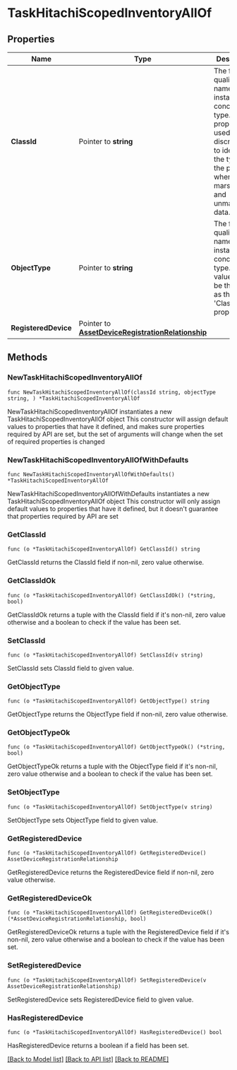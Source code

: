 # TaskHitachiScopedInventoryAllOf

## Properties

Name | Type | Description | Notes
------------ | ------------- | ------------- | -------------
**ClassId** | Pointer to **string** | The fully-qualified name of the instantiated, concrete type. This property is used as a discriminator to identify the type of the payload when marshaling and unmarshaling data. | [default to "task.HitachiScopedInventory"]
**ObjectType** | Pointer to **string** | The fully-qualified name of the instantiated, concrete type. The value should be the same as the &#39;ClassId&#39; property. | [default to "task.HitachiScopedInventory"]
**RegisteredDevice** | Pointer to [**AssetDeviceRegistrationRelationship**](AssetDeviceRegistrationRelationship.md) |  | [optional] 

## Methods

### NewTaskHitachiScopedInventoryAllOf

`func NewTaskHitachiScopedInventoryAllOf(classId string, objectType string, ) *TaskHitachiScopedInventoryAllOf`

NewTaskHitachiScopedInventoryAllOf instantiates a new TaskHitachiScopedInventoryAllOf object
This constructor will assign default values to properties that have it defined,
and makes sure properties required by API are set, but the set of arguments
will change when the set of required properties is changed

### NewTaskHitachiScopedInventoryAllOfWithDefaults

`func NewTaskHitachiScopedInventoryAllOfWithDefaults() *TaskHitachiScopedInventoryAllOf`

NewTaskHitachiScopedInventoryAllOfWithDefaults instantiates a new TaskHitachiScopedInventoryAllOf object
This constructor will only assign default values to properties that have it defined,
but it doesn't guarantee that properties required by API are set

### GetClassId

`func (o *TaskHitachiScopedInventoryAllOf) GetClassId() string`

GetClassId returns the ClassId field if non-nil, zero value otherwise.

### GetClassIdOk

`func (o *TaskHitachiScopedInventoryAllOf) GetClassIdOk() (*string, bool)`

GetClassIdOk returns a tuple with the ClassId field if it's non-nil, zero value otherwise
and a boolean to check if the value has been set.

### SetClassId

`func (o *TaskHitachiScopedInventoryAllOf) SetClassId(v string)`

SetClassId sets ClassId field to given value.


### GetObjectType

`func (o *TaskHitachiScopedInventoryAllOf) GetObjectType() string`

GetObjectType returns the ObjectType field if non-nil, zero value otherwise.

### GetObjectTypeOk

`func (o *TaskHitachiScopedInventoryAllOf) GetObjectTypeOk() (*string, bool)`

GetObjectTypeOk returns a tuple with the ObjectType field if it's non-nil, zero value otherwise
and a boolean to check if the value has been set.

### SetObjectType

`func (o *TaskHitachiScopedInventoryAllOf) SetObjectType(v string)`

SetObjectType sets ObjectType field to given value.


### GetRegisteredDevice

`func (o *TaskHitachiScopedInventoryAllOf) GetRegisteredDevice() AssetDeviceRegistrationRelationship`

GetRegisteredDevice returns the RegisteredDevice field if non-nil, zero value otherwise.

### GetRegisteredDeviceOk

`func (o *TaskHitachiScopedInventoryAllOf) GetRegisteredDeviceOk() (*AssetDeviceRegistrationRelationship, bool)`

GetRegisteredDeviceOk returns a tuple with the RegisteredDevice field if it's non-nil, zero value otherwise
and a boolean to check if the value has been set.

### SetRegisteredDevice

`func (o *TaskHitachiScopedInventoryAllOf) SetRegisteredDevice(v AssetDeviceRegistrationRelationship)`

SetRegisteredDevice sets RegisteredDevice field to given value.

### HasRegisteredDevice

`func (o *TaskHitachiScopedInventoryAllOf) HasRegisteredDevice() bool`

HasRegisteredDevice returns a boolean if a field has been set.


[[Back to Model list]](../README.md#documentation-for-models) [[Back to API list]](../README.md#documentation-for-api-endpoints) [[Back to README]](../README.md)


